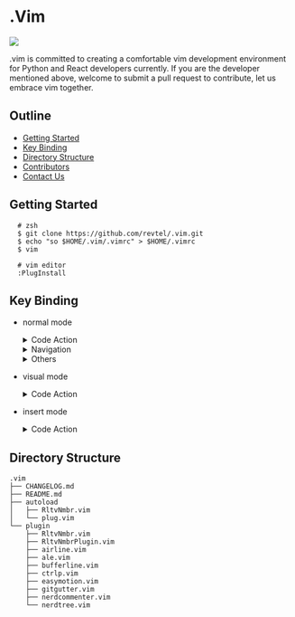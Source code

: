 # .Vim

![](https://i.imgur.com/tusckyr.png)

.vim is committed to creating a comfortable vim development environment for Python and React developers currently.
If you are the developer mentioned above, welcome to submit a pull request to contribute, let us embrace vim together.

## Outline

- [Getting Started](#getting-started)
- [Key Binding](#key-binding)
- [Directory Structure](#directory-structure)
- [Contributors](#contributors)
- [Contact Us](#contact-us)

## Getting Started

```
  # zsh
  $ git clone https://github.com/revtel/.vim.git
  $ echo "so $HOME/.vim/.vimrc" > $HOME/.vimrc
  $ vim
```

```
  # vim editor
  :PlugInstall
```

## Key Binding

- normal mode

  <details>
  <summary>Code Action</summary>

  Key | Action
  --- | ---
  `RR` | trigger code action
  `RN` | trigger rename
  `--` | comment the current line the cursor on
  `FF` | format code (include javascript(eslint,prettier) , python(autopep8))

  </details>

  <details>
  <summary>Navigation</summary>

  Key | Action
  --- | ---
  `gd`| go to definition
  `gr`| go find references
  `sn`| go to next error or warning
  `sp`| go to previous error or warning
  `g.`| go to next cursor position
  `g,`| go to previous cursor position
  `F4`| toggle RltvNmbr
  `ctrl + l`| go next buffer
  `ctrl + k`| go previous buffer
  `ctrl + p`| toggle ctrlP ( like vscode go anywhere )

  </details>

  <details>
  <summary>Others</summary>

  Key | Action
  --- | ---
  `ctrl + o`| toggle nerdtree (like vscode explore)
  `space`| enter easymotion mode

  </details>

- visual mode

  <details>
  <summary>Code Action</summary>

  Key | Action
  --- | ---
  `--`| comment multiple lines what you selected

  </details>

- insert mode

  <details>
  <summary>Code Action</summary>

  Key | Action
  --- | ---
  `ctrl + e`| trigger emmet expand

  </details>

## Directory Structure

```
.vim
├── CHANGELOG.md
├── README.md
├── autoload
│   ├── RltvNmbr.vim
│   └── plug.vim
└── plugin
    ├── RltvNmbr.vim
    ├── RltvNmbrPlugin.vim
    ├── airline.vim
    ├── ale.vim
    ├── bufferline.vim
    ├── ctrlp.vim
    ├── easymotion.vim
    ├── gitgutter.vim
    ├── nerdcommenter.vim
    └── nerdtree.vim
```
